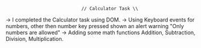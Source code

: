                                 // Calculator Task \\ 

->  I completed the Calculator task using DOM.
->  Using Keyboard events for numbers, other then number key pressed shown an alert warning "Only numbers are allowed"
->  Adding some math functions Addition, Subtraction, Division, Multiplication.